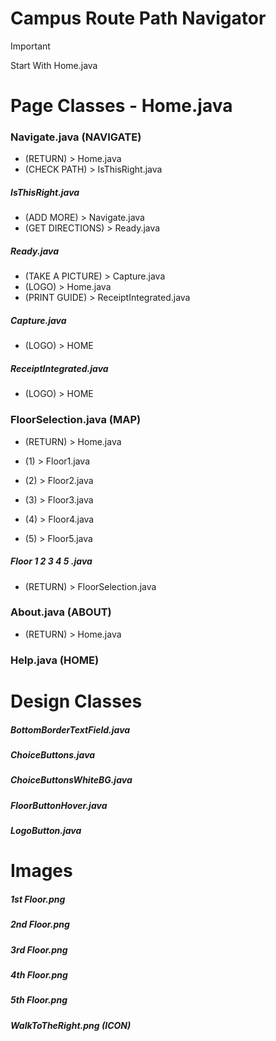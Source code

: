 # Campus Route Path Navigator 

> [!IMPORTANT]
> Start With Home.java

# Page Classes - Home.java

### Navigate.java (NAVIGATE)
- (RETURN) > Home.java
- (CHECK PATH) > IsThisRight.java

##### IsThisRight.java  
- (ADD MORE) > Navigate.java
- (GET DIRECTIONS) > Ready.java
  
##### Ready.java
- (TAKE A PICTURE) > Capture.java
- (LOGO) > Home.java
- (PRINT GUIDE) > ReceiptIntegrated.java

##### Capture.java
- (LOGO) > HOME
  
##### ReceiptIntegrated.java
- (LOGO) > HOME

### FloorSelection.java (MAP)
- (RETURN) > Home.java

- (1) > Floor1.java
- (2) > Floor2.java
- (3) > Floor3.java
- (4) > Floor4.java
- (5) > Floor5.java

##### Floor 1 2 3 4 5 .java
- (RETURN) > FloorSelection.java

### About.java (ABOUT)
- (RETURN) > Home.java
  
### Help.java (HOME)


# Design Classes
##### BottomBorderTextField.java
##### ChoiceButtons.java
##### ChoiceButtonsWhiteBG.java
##### FloorButtonHover.java
##### LogoButton.java

# Images
##### 1st Floor.png
##### 2nd Floor.png
##### 3rd Floor.png
##### 4th Floor.png
##### 5th Floor.png
  
##### WalkToTheRight.png (ICON)
